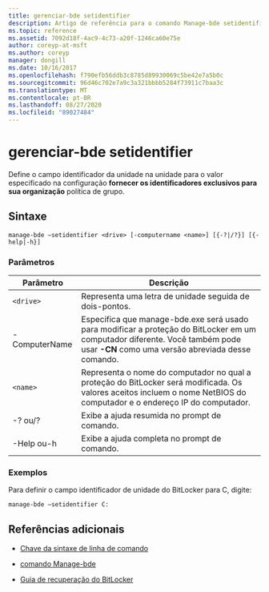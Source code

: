 ```yaml
---
title: gerenciar-bde setidentifier
description: Artigo de referência para o comando Manage-bde setidentifier, que define o campo identificador da unidade na unidade para o valor especificado na configuração fornecer os identificadores exclusivos para sua organização Política de Grupo.
ms.topic: reference
ms.assetid: 7092d18f-4ac9-4c73-a20f-1246ca60e75e
author: coreyp-at-msft
ms.author: coreyp
manager: dongill
ms.date: 10/16/2017
ms.openlocfilehash: f790efb56ddb3c8785d89930069c5be42e7a5b0c
ms.sourcegitcommit: 96d46c702e7a9c3a321bbbb5284f73911c7baa3c
ms.translationtype: MT
ms.contentlocale: pt-BR
ms.lasthandoff: 08/27/2020
ms.locfileid: "89027484"
---
```

# <a name="manage-bde-setidentifier"></a>gerenciar-bde setidentifier

Define o campo identificador da unidade na unidade para o valor especificado na configuração **fornecer os identificadores exclusivos para sua organização** política de grupo.

## <a name="syntax"></a>Sintaxe

```
manage-bde –setidentifier <drive> [-computername <name>] [{-?|/?}] [{-help|-h}]
```

### <a name="parameters"></a>Parâmetros

| Parâmetro | Descrição |
| --------- | ----------- |
| `<drive>` | Representa uma letra de unidade seguida de dois-pontos. |
| -ComputerName | Especifica que manage-bde.exe será usado para modificar a proteção do BitLocker em um computador diferente. Você também pode usar **-CN** como uma versão abreviada desse comando. |
| `<name>` | Representa o nome do computador no qual a proteção do BitLocker será modificada. Os valores aceitos incluem o nome NetBIOS do computador e o endereço IP do computador. |
| -? ou/? | Exibe a ajuda resumida no prompt de comando. |
| -Help ou-h | Exibe a ajuda completa no prompt de comando. |

### <a name="examples"></a>Exemplos

Para definir o campo identificador de unidade do BitLocker para C, digite:

```
manage-bde –setidentifier C:
```

## <a name="additional-references"></a>Referências adicionais

- [Chave da sintaxe de linha de comando](command-line-syntax-key.md)

- [comando Manage-bde](manage-bde.md)

- [Guia de recuperação do BitLocker](/windows/security/information-protection/bitlocker/bitlocker-recovery-guide-plan)
